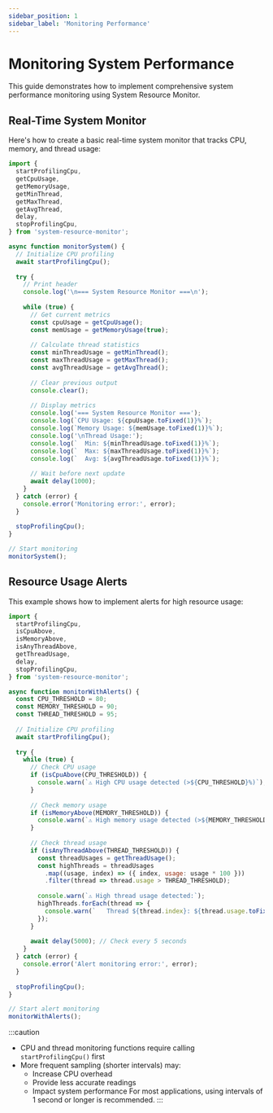 ```yaml
---
sidebar_position: 1
sidebar_label: 'Monitoring Performance'
---
```


# Monitoring System Performance
This guide demonstrates how to implement comprehensive system performance monitoring using System Resource Monitor.

## Real-Time System Monitor
Here's how to create a basic real-time system monitor that tracks CPU, memory, and thread usage:
```javascript
import {
  startProfilingCpu,
  getCpuUsage,
  getMemoryUsage,
  getMinThread,
  getMaxThread,
  getAvgThread,
  delay,
  stopProfilingCpu,
} from 'system-resource-monitor';

async function monitorSystem() {
  // Initialize CPU profiling
  await startProfilingCpu();
  
  try {
    // Print header
    console.log('\n=== System Resource Monitor ===\n');
    
    while (true) {
      // Get current metrics
      const cpuUsage = getCpuUsage();
      const memUsage = getMemoryUsage(true);
      
      // Calculate thread statistics
      const minThreadUsage = getMinThread();
      const maxThreadUsage = getMaxThread();
      const avgThreadUsage = getAvgThread();
      
      // Clear previous output
      console.clear();
      
      // Display metrics
      console.log('=== System Resource Monitor ===');
      console.log(`CPU Usage: ${cpuUsage.toFixed(1)}%`);
      console.log(`Memory Usage: ${memUsage.toFixed(1)}%`);
      console.log('\nThread Usage:');
      console.log(`  Min: ${minThreadUsage.toFixed(1)}%`);
      console.log(`  Max: ${maxThreadUsage.toFixed(1)}%`);
      console.log(`  Avg: ${avgThreadUsage.toFixed(1)}%`);
      
      // Wait before next update
      await delay(1000);
    }
  } catch (error) {
    console.error('Monitoring error:', error);
  }
  
  stopProfilingCpu();
}

// Start monitoring
monitorSystem();
```

## Resource Usage Alerts
This example shows how to implement alerts for high resource usage:
```javascript
import {
  startProfilingCpu,
  isCpuAbove,
  isMemoryAbove,
  isAnyThreadAbove,
  getThreadUsage,
  delay,
  stopProfilingCpu,
} from 'system-resource-monitor';

async function monitorWithAlerts() {
  const CPU_THRESHOLD = 80;
  const MEMORY_THRESHOLD = 90;
  const THREAD_THRESHOLD = 95;
  
  // Initialize CPU profiling
  await startProfilingCpu();
  
  try {
    while (true) {
      // Check CPU usage
      if (isCpuAbove(CPU_THRESHOLD)) {
        console.warn(`⚠️ High CPU usage detected (>${CPU_THRESHOLD}%)`);
      }
      
      // Check memory usage
      if (isMemoryAbove(MEMORY_THRESHOLD)) {
        console.warn(`⚠️ High memory usage detected (>${MEMORY_THRESHOLD}%)`);
      }
      
      // Check thread usage
      if (isAnyThreadAbove(THREAD_THRESHOLD)) {
        const threadUsages = getThreadUsage();
        const highThreads = threadUsages
          .map((usage, index) => ({ index, usage: usage * 100 }))
          .filter(thread => thread.usage > THREAD_THRESHOLD);
          
        console.warn(`⚠️ High thread usage detected:`);
        highThreads.forEach(thread => {
          console.warn(`   Thread ${thread.index}: ${thread.usage.toFixed(1)}%`);
        });
      }
      
      await delay(5000); // Check every 5 seconds
    }
  } catch (error) {
    console.error('Alert monitoring error:', error);
  }
  
  stopProfilingCpu();
}

// Start alert monitoring
monitorWithAlerts();
```

:::caution
- CPU and thread monitoring functions require calling `startProfilingCpu()` first
- More frequent sampling (shorter intervals) may:
  - Increase CPU overhead
  - Provide less accurate readings
  - Impact system performance
For most applications, using intervals of 1 second or longer is recommended.
:::
